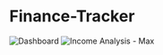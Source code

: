 # Finance-Tracker
![Dashboard](https://user-images.githubusercontent.com/43783425/93610638-9c0e0d80-f9cd-11ea-8bfd-ace1fd14445a.png)
![Income Analysis - Max](https://user-images.githubusercontent.com/43783425/93610752-c5c73480-f9cd-11ea-9ff2-64b113939bc3.png)

